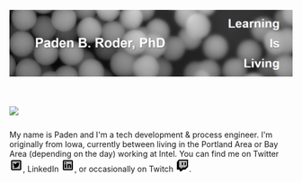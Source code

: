 [![Header](https://github.com/roderpad/roderpad/blob/afe5a9c5375bfedb0a67a896165a7d09ae81650b/readme_header.png "Click to goto my website")](https://padenroder.com/aboutme/)

# <img src="https://github.com/roderpad/roderpad/blob/e5dae10ded91da953363f001b8cdb8c7a958f2e2/readme-IntroGif.gif">
My name is Paden and I'm a tech development & process engineer. I'm originally from Iowa, currently between living in the Portland Area or Bay Area (depending on the day) working at Intel. You can find me on Twitter [![Twitter][1.2]][1], LinkedIn [![LinkedIn][2.2]][2], or occasionally on Twitch [![Twitch][3.2]][3].

<!-- Icons -->

[1.2]: https://github.com/roderpad/roderpad/blob/2407247f7ed141f88556a0ae8d4f82eaf8288318/icons8-twitter-24.png (Click to goto my Twitter)
[2.2]: https://github.com/roderpad/roderpad/blob/2407247f7ed141f88556a0ae8d4f82eaf8288318/icons8-linkedin-24.png (Click to goto my LinkedIn)
[3.2]: https://github.com/roderpad/roderpad/blob/2407247f7ed141f88556a0ae8d4f82eaf8288318/icons8-twitch-24.png (Click to goto my Twitch)

<!-- Links to your social media accounts -->

[1]: https://twitter.com/PadenRoder
[2]: https://www.linkedin.com/in/padenroder/
[3]: https://www.twitch.tv/roderbro

<!--
**roderpad/roderpad** is a ✨ _special_ ✨ repository because its `README.md` (this file) appears on your GitHub profile.

Here are some ideas to get you started:

- 🔭 I’m currently working on ...
- 🌱 I’m currently learning ...
- 👯 I’m looking to collaborate on ...
- 🤔 I’m looking for help with ...
- 💬 Ask me about ...
- 📫 How to reach me: ...
- 😄 Pronouns: ...
- ⚡ Fun fact: ...
-->
